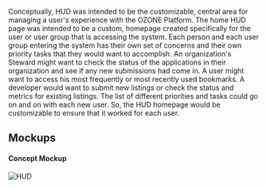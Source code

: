 Conceptually, HUD was intended to be the customizable, central area for managing a user's experience with the OZONE Platform. The home HUD page was intended to be a custom, homepage created specifically for the user or user group that is accessing the system. Each person and each user group entering the system has their own set of concerns and their own priority tasks that they would want to accomplish. An organization's Steward might want to check the status of the applications in their organization and see if any new submissions had come in. A user might want to access his most frequently or most recently used bookmarks. A developer would want to submit new listings or check the status and metrics for existing listings. The list of different priorities and tasks could go on and on with each new user. So, the HUD homepage would be customizable to ensure that it worked for each user.

## Mockups

#### Concept Mockup
![HUD](https://raw.githubusercontent.com/ozone-development/ozp-documentation/master/mockups/hud/HUD_HomepageConceptA.png)